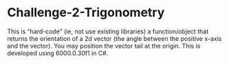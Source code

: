 # Challenge-2-Trigonometry
This is “hard-code” (ie, not use existing libraries) a function/object that returns the orientation of a 2d vector (the angle between the positive x-axis and the vector). You may position the vector tail at the origin. This is developed using 6000.0.30f1 in C#.
